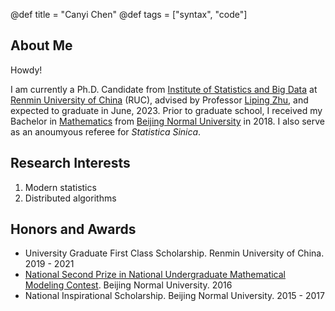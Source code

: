 @def title = "Canyi Chen"
@def tags = ["syntax", "code"]




## About Me


Howdy!

I am currently a Ph.D. Candidate from [Institute of Statistics and Big Data](http://isbd.ruc.edu.cn/) at [Renmin University of China](https://www.ruc.edu.cn/) (RUC), advised by Professor [Liping Zhu](https://scholar.google.com/citations?user=IRVKAnAAAAAJ&hl=en), and expected to graduate in June, 2023.  Prior to graduate school, I received my Bachelor in [Mathematics](http://math.bnu.edu.cn/) from [Beijing Normal  University](https://www.bnu.edu.cn/) in 2018. I also serve as an anoumyous referee for *Statistica Sinica*.

## Research Interests

1. Modern statistics
2. Distributed algorithms

## Honors and Awards

- University Graduate First Class Scholarship. Renmin University of China. 2019 - 2021
- [National Second Prize in National Undergraduate Mathematical Modeling Contest](http://www.mcm.edu.cn/).  Beijing Normal University. 2016
- National Inspirational Scholarship.  Beijing Normal University. 2015 - 2017





